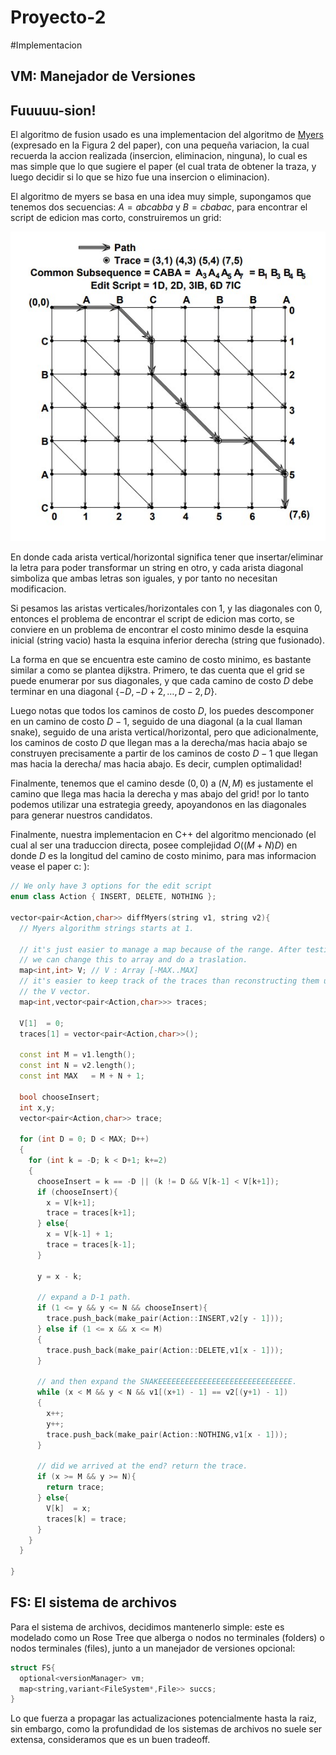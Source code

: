 # Proyecto-2


#Implementacion

## VM: Manejador de Versiones

## Fuuuuu-sion!


El algoritmo de fusion usado es una implementacion del algoritmo de [Myers](https://neil.fraser.name/writing/diff/myers.pdf) (expresado en la Figura 2 del paper), con una pequeña variacion, la cual recuerda la accion realizada (insercion, eliminacion, ninguna), lo cual es mas simple que lo que sugiere el paper
(el cual trata de obtener la traza, y luego decidir si lo que se hizo fue una insercion o eliminacion).

El algoritmo de myers se basa en una idea muy simple, supongamos que tenemos dos secuencias: $A=abcabba$ y $B=cbabac$, para encontrar el script de edicion mas corto, construiremos un grid:

![Grid de edicion](imgs/grid.JPG)

En donde cada arista vertical/horizontal significa tener que insertar/eliminar la letra para poder transformar un string en otro, y cada
arista diagonal simboliza que ambas letras son iguales, y por tanto
no necesitan modificacion.

Si pesamos las aristas verticales/horizontales con 1, y las diagonales
con 0, entonces el problema de encontrar el script de edicion mas
corto, se conviere en un problema de encontrar el costo minimo desde
la esquina inicial (string vacio) hasta la esquina inferior derecha
(string que fusionado).

La forma en que se encuentra este camino de costo minimo, es bastante similar a como se plantea dijkstra. Primero, te das cuenta que el grid se puede enumerar por sus diagonales, y que cada camino de costo $D$ debe terminar en una diagonal $\{-D,-D+2,\dots,D-2,D\}$.

Luego notas que todos los caminos de costo $D$, los puedes descomponer en un camino de costo $D-1$, seguido de una diagonal
(a la cual llaman snake), seguido de una arista vertical/horizontal, pero que adicionalmente, los caminos de costo $D$ que llegan mas a la derecha/mas hacia abajo se construyen precisamente a partir de los caminos de costo $D-1$ que llegan mas hacia la derecha/ mas hacia abajo. Es decir, cumplen optimalidad!

Finalmente, tenemos que el camino desde $(0,0)$ a $(N,M)$ es justamente el camino que llega mas hacia la derecha y mas abajo del grid! por lo tanto podemos utilizar una estrategia greedy, apoyandonos en las diagonales para generar nuestros candidatos.

Finalmente, nuestra implementacion en C++ del algoritmo mencionado (el cual al ser una traduccion directa, posee complejidad $O((M+N)D)$ en donde $D$ es la longitud del camino de costo minimo, para mas informacion vease el paper c: ):

```c++
// We only have 3 options for the edit script
enum class Action { INSERT, DELETE, NOTHING };

vector<pair<Action,char>> diffMyers(string v1, string v2){
  // Myers algorithm strings starts at 1.

  // it's just easier to manage a map because of the range. After testing
  // we can change this to array and do a traslation.
  map<int,int> V; // V : Array [-MAX..MAX]
  // it's easier to keep track of the traces than reconstructing them using
  // the V vector.
  map<int,vector<pair<Action,char>>> traces;

  V[1]  = 0;
  traces[1] = vector<pair<Action,char>>();

  const int M = v1.length();
  const int N = v2.length();
  const int MAX   = M + N + 1;

  bool chooseInsert;
  int x,y;
  vector<pair<Action,char>> trace;

  for (int D = 0; D < MAX; D++)
  {
    for (int k = -D; k < D+1; k+=2)
    {
      chooseInsert = k == -D || (k != D && V[k-1] < V[k+1]);
      if (chooseInsert){
        x = V[k+1];
        trace = traces[k+1];
      } else{
        x = V[k-1] + 1;
        trace = traces[k-1];
      }

      y = x - k;

      // expand a D-1 path.
      if (1 <= y && y <= N && chooseInsert){
        trace.push_back(make_pair(Action::INSERT,v2[y - 1]));
      } else if (1 <= x && x <= M)
      {
        trace.push_back(make_pair(Action::DELETE,v1[x - 1]));
      }

      // and then expand the SNAKEEEEEEEEEEEEEEEEEEEEEEEEEEEEEE.
      while (x < M && y < N && v1[(x+1) - 1] == v2[(y+1) - 1])
      {
        x++;
        y++;
        trace.push_back(make_pair(Action::NOTHING,v1[x - 1]));
      }

      // did we arrived at the end? return the trace.
      if (x >= M && y >= N){
        return trace;
      } else{
        V[k]  = x;
        traces[k] = trace;
      }
    }
  }
  
}
```

## FS: El sistema de archivos

Para el sistema de archivos, decidimos mantenerlo simple: este es modelado como un Rose Tree que alberga o nodos no terminales (folders) o nodos terminales (files), junto a un manejador de versiones opcional:


```c++
struct FS{
  optional<versionManager> vm;
  map<string,variant<FileSystem*,File>> succs;
}
```

Lo que fuerza a propagar las actualizaciones potencialmente hasta la raiz, sin embargo, como la profundidad de los sistemas de archivos no suele ser extensa, consideramos que es un buen tradeoff.

